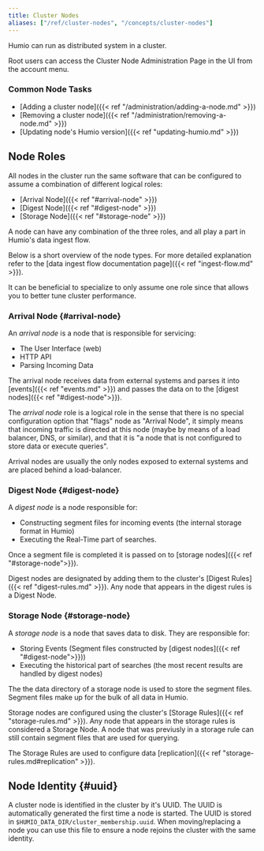 ```yaml
---
title: Cluster Nodes
aliases: ["/ref/cluster-nodes", "/concepts/cluster-nodes"]
---
```


Humio can run as distributed system in a cluster.

Root users can access the Cluster Node Administration Page in the UI from the
account menu.

### Common Node Tasks

- [Adding a cluster node]({{< ref "/administration/adding-a-node.md" >}})
- [Removing a cluster node]({{< ref "/administration/removing-a-node.md" >}})
- [Updating node's Humio version]({{< ref "updating-humio.md" >}})

## Node Roles

All nodes in the cluster run the same software that can be configured to assume a 
combination of different logical roles:

- [Arrival Node]({{< ref "#arrival-node" >}})
- [Digest Node]({{< ref "#digest-node" >}})
- [Storage Node]({{< ref "#storage-node" >}})

A node can have any combination of the three roles, and all play a
part in Humio's data ingest flow.  

Below is a short overview of the node types. For more detailed explanation
refer to the [data ingest flow documentation page]({{< ref "ingest-flow.md" >}}).

It can be beneficial to specialize to only assume one role since that allows
you to better tune cluster performance.

### Arrival Node {#arrival-node}

An _arrival node_ is a node that is responsible for servicing:

* The User Interface (web)
* HTTP API
* Parsing Incoming Data

The arrival node receives data from external systems and parses it
into [events]({{< ref "events.md" >}}) and passes the data on to the [digest nodes]({{< ref "#digest-node">}}).

The _arrival node_ role is a logical role in the sense that there is no special
configuration option that "flags" node as "Arrival Node", it simply means
that incoming traffic is directed at this node (maybe by means of a load balancer,
DNS, or similar), and that it is "a node that is not configured to store data or execute queries".

Arrival nodes are usually the only nodes exposed to external systems and are placed
behind a load-balancer.

### Digest Node {#digest-node}

A _digest node_ is a node responsible for:

* Constructing segment files for incoming events (the internal storage format in Humio)
* Executing the Real-Time part of searches.

Once a segment file is completed it is passed on to [storage nodes]({{< ref "#storage-node">}}).

Digest nodes are designated by adding them to the cluster's [Digest Rules]({{< ref "digest-rules.md" >}}).
Any node that appears in the digest rules is a Digest Node.

### Storage Node {#storage-node}

A _storage node_ is a node that saves data to disk. They are responsible for:

* Storing Events (Segment files constructed by [digest nodes]({{< ref "#digest-node">}}))
* Executing the historical part of searches (the most recent results are handled by digest nodes)

The the data directory of a storage node is used to store the segment files.
Segment files make up for the bulk of all data in Humio.

Storage nodes are configured using the cluster's [Storage Rules]({{< ref "storage-rules.md" >}}).
Any node that appears in the storage rules is considered a Storage Node.  A node that was previusly
in a storage rule can still contain segment files that are used for querying.

The Storage Rules are used to configure data [replication]({{< ref "storage-rules.md#replication" >}}).

## Node Identity {#uuid}

A cluster node is identified in the cluster by it's UUID. The UUID is
automatically generated the first time a node is started. The UUID is stored
in `$HUMIO_DATA_DIR/cluster_membership.uuid`. When moving/replacing a node you
can use this file to ensure a node rejoins the cluster with the same identity.
